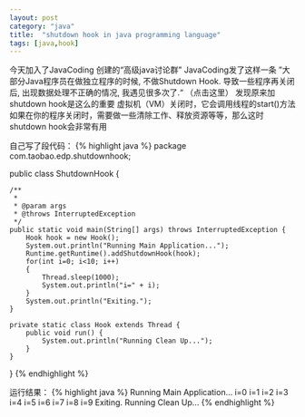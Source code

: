 ```yaml
---
layout: post
category: "java"
title:  "shutdown hook in java programming language"
tags: [java,hook]
---
```

今天加入了JavaCoding 创建的“高级java讨论群”   JavaCoding发了这样一条 ”大部分Java程序员在做独立程序的时候, 不做Shutdown Hook. 导致一些程序再关闭后, 出现数据处理不正确的情况, 我遇见很多次了.“ （点击这里）
发现原来加shutdown hook是这么的重要
虚拟机（VM）关闭时，它会调用线程的start()方法
如果在你的程序关闭时，需要做一些清除工作、释放资源等等，那么这时shutdown hook会非常有用

自己写了段代码：
{% highlight java %}
package com.taobao.edp.shutdownhook;

public class ShutdownHook {

	/**
	 * 
	 * @param args
	 * @throws InterruptedException
	 */
	public static void main(String[] args) throws InterruptedException {
		Hook hook = new Hook();
		System.out.println("Running Main Application...");
		Runtime.getRuntime().addShutdownHook(hook);
		for(int i=0; i<10; i++)
		{
			Thread.sleep(1000);
			System.out.println("i=" + i);
		}
		System.out.println("Exiting.");
	}

	private static class Hook extends Thread {
		public void run() {
			System.out.println("Running Clean Up...");
		}
	}
}
{% endhighlight %}

运行结果：
{% highlight java %}
Running Main Application...
i=0
i=1
i=2
i=3
i=4
i=5
i=6
i=7
i=8
i=9
Exiting.
Running Clean Up...
{% endhighlight %}
